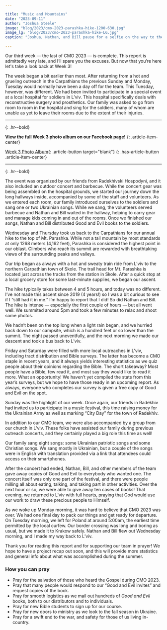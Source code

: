 ```yaml
---

title: "Music and Mountains"
date: "2023-09-11"
author: "Joshua Steele"
image: "blog/2023/cmo-2023-parashka-hike-1200-630.jpg"
image_lg: "blog/2023/cmo-2023-parashka-hike-LG.jpg"
caption: "Joshua, Nathan, and Bill pause for a selfie on the way to the summit of Mt. Parashka."

---
```


Our third week — the last of CMO 2023 — is complete. This report is admittedly very late, and I’ll spare you the excuses. But now that you’re here let's take a look back at Week 3!

The week began a bit earlier than most. After returning from a hot and grueling outreach in the Carpathians the previous Sunday and Monday, Tuesday would normally have been a day off for the team. This Tuesday, however, was different. We had been invited to participate in a special event at a local hospital for soldiers in L’viv. This hospital specifically deals with reconstructive surgery and prosthetics. Our family was asked to go from room to room in the hospital and sing for the soldiers, many of whom are unable as yet to leave their rooms due to the extent of their injuries.

---
{: .hr--bold}

**View the full Week 3 photo album on our Facebook page!**
{: .article-item-center}

[Week 3 Photo Album](https://www.facebook.com/media/set/?set=a.285178307553527&type=3){: .article-button target="blank"}
{: .has-article-button .article-item-center}

---
{: .hr--bold}

The event was organized by our friends from Radekhivski Hospodyni, and it also included an outdoor concert and barbecue. While the concert gear was being assembled on the hospital grounds, we started our journey down the long hallways inside, accompanied by some of the staff and volunteers. As we entered each room, our family introduced ourselves to the soldiers and sang one or two Ukrainian songs. While we sang, the volunteers served barbecue and Nathan and Bill waited in the hallway, helping to carry gear and manage kids coming in and out of the rooms. Once we finished our songs, Nathan and Bill distributed Good and Evil books to the soldiers.

Wednesday and Thursday took us back to the Carpathians for our annual hike to the top of Mt. Parashka. While not a tall mountain by most standards at only 1268 meters (4,162 feet), Parashka is considered the highest point in our oblast. Climbers who reach its summit are rewarded with breathtaking views of the surrounding peaks and valleys.

Our trip began as always with a hot and sweaty train ride from L’viv to the northern Carpathian town of Skole. The trail head for Mt. Parashka is located just across the tracks from the station in Skole. After a quick stop at a local grocery store for some last-minute supplies, we began our ascent.

The hike typically takes between 4 and 5 hours, and today was no different. I’ve not made this ascent since 2019 (4 years!) so I was a bit curious to see if I “still had it in me.” I’m happy to report that I did! So did Nathan and Bill. The hike is intense — especially the first couple of hours — but all went well. We summited around 5pm and took a few minutes to relax and shoot some photos.

We hadn’t been on the top long when a light rain began, and we hurried back down to our campsite, which is a hundred feet or so lower than the summit. The night passed uneventfully, and the next morning we made our descent and took a bus back to L’viv.

Friday and Saturday were filled with more local outreaches in L’viv, including tract distribution and Bible surveys. The latter has become a CMO staple in recent years, and it always yields interesting statistics as we quiz people about their opinions regarding the Bible. The short takeaway? Most people have a Bible, few read it, and most say they would like to read it more. What an opportunity! We haven’t yet compiled the stats from this year’s surveys, but we hope to have those ready in an upcoming report. As always, everyone who completes our survey is given a free copy of Good and Evil on the spot.

Sunday was the highlight of our week. Once again, our friends in Radekhiv had invited us to participate in a music festival, this time raising money for the Ukrainian Army as well as marking “City Day” for the town of Radekhiv.

In addition to our CMO team, we were also accompanied by a group from our church in L’viv. These folks have assisted our family during previous outreach concerts, and they certainly played a big role this time as well!

Our family sang eight songs: some Ukrainian patriotic songs and some Christian songs. We sang mostly in Ukrainian, but a couple of the songs were in English with translation provided via a link that attendees could access on their smartphones.

After the concert had ended, Nathan, Bill, and other members of the team gave away copies of Good and Evil to everybody who wanted one. The concert itself was only one part of the festival, and there were people milling all about eating, talking, and taking part in other activities. Over the next hour or so, we were able to give away ten cases of books! That evening, we returned to L’viv with full hearts, praying that God would use our work to draw these precious people to Himself.

As we woke up Monday morning, it was hard to believe that CMO 2023 was over. We had one final day to pack our things and get ready for departure. On Tuesday morning, we left for Poland at around 5:00am, the earliest time permitted by the local curfew. Our border crossing was long and boring as usual, but we made it to Krakow safely. Nathan and Bill flew out Wednesday morning, and I made my way back to L’viv.

Thank you for reading this report and for supporting our team in prayer! We hope to have a project recap out soon, and this will provide more statistics and general info about what was accomplished during the summer.

### How you can pray

* Pray for the salvation of those who heard the Gospel during CMO 2023.
* Pray that many people would respond to our “Good and Evil invites” and request copies of the book.
* Pray for smooth logistics as we mail out hundreds of *Good and Evil* books, both to our distributors and to individuals.
* Pray for new Bible students to sign up for our course.
* Pray for new doors to ministry as we look to the fall season in Ukraine.
* Pray for a swift end to the war, and safety for those of us living in-country.
